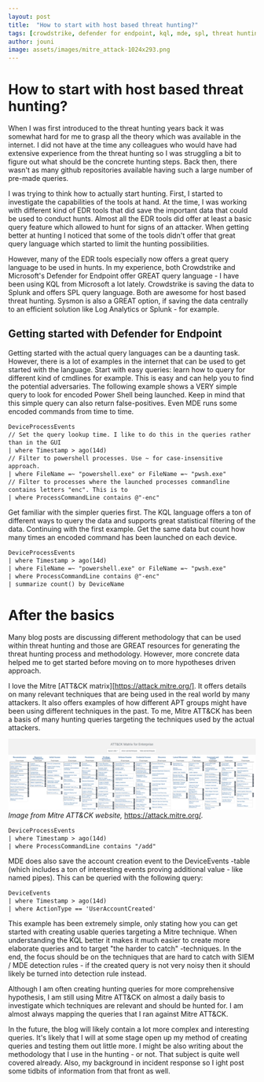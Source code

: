 ```yaml
---
layout: post
title:  "How to start with host based threat hunting?"
tags: [crowdstrike, defender for endpoint, kql, mde, spl, threat hunting]
author: jouni
image: assets/images/mitre_attack-1024x293.png
---
```


# How to start with host based threat hunting?

When I was first introduced to the threat hunting years back it was somewhat hard for me to grasp all the theory which was available in the internet. I did not have at the time any colleagues who would have had extensive experience from the threat hunting so I was struggling a bit to figure out what should be the concrete hunting steps. Back then, there wasn't as many github repositories available having such a large number of pre-made queries.

I was trying to think how to actually start hunting. First, I started to investigate the capabilities of the tools at hand. At the time, I was working with different kind of EDR tools that did save the important data that could be used to conduct hunts. Almost all the EDR tools did offer at least a basic query feature which allowed to hunt for signs of an attacker. When getting better at hunting I noticed that some of the tools didn't offer that great query language which started to limit the hunting possibilities.

However, many of the EDR tools especially now offers a great query language to be used in hunts. In my experience, both Crowdstrike and Microsoft's Defender for Endpoint offer GREAT query language - I have been using KQL from Microsoft a lot lately. Crowdstrike is saving the data to Splunk and offers SPL query language. Both are awesome for host based threat hunting. Sysmon is also a GREAT option, if saving the data centrally to an efficient solution like Log Analytics or Splunk - for example.

## Getting started with Defender for Endpoint

Getting started with the actual query languages can be a daunting task. However, there is a lot of examples in the internet that can be used to get started with the language. Start with easy queries: learn how to query for different kind of cmdlines for example. This is easy and can help you to find the potential adversaries. The following example shows a VERY simple query to look for encoded Power Shell being launched. Keep in mind that this simple query can also return false-positives. Even MDE runs some encoded commands from time to time.

```
DeviceProcessEvents 
// Set the query lookup time. I like to do this in the queries rather than in the GUI
| where Timestamp > ago(14d) 
// Filter to powershell processes. Use ~ for case-insensitive approach.
| where FileName =~ "powershell.exe" or FileName =~ "pwsh.exe"
// Filter to processes where the launched processes commandline contains letters "enc". This is to 
| where ProcessCommandLine contains @"-enc"
```

Get familiar with the simpler queries first. The KQL language offers a ton of different ways to query the data and supports great statistical filtering of the data. Continuing with the first example. Get the same data but count how many times an encoded command has been launched on each device.

```
DeviceProcessEvents 
| where Timestamp > ago(14d) 
| where FileName =~ "powershell.exe" or FileName =~ "pwsh.exe"
| where ProcessCommandLine contains @"-enc"
| summarize count() by DeviceName
```

# After the basics

Many blog posts are discussing different methodology that can be used within threat hunting and those are GREAT resources for generating the threat hunting process and methodology. However, more concrete data helped me to get started before moving on to more hypotheses driven approach.

I love the Mitre [ATT&CK matrix][https://attack.mitre.org/]. It offers details on many relevant techniques that are being used in the real world by many attackers. It also offers examples of how different APT groups might have been using different techniques in the past. To me, Mitre ATT&CK has been a basis of many hunting queries targeting the techniques used by the actual attackers.

![](assets/images/mitre_attack-1024x293.png)
_Image from Mitre ATT&CK website,_ https://attack.mitre.org/.

```
DeviceProcessEvents 
| where Timestamp > ago(14d) 
| where ProcessCommandLine contains "/add"
```

MDE does also save the account creation event to the DeviceEvents -table (which includes a ton of interesting events proving additional value - like named pipes). This can be queried with the following query:

```
DeviceEvents 
| where Timestamp > ago(14d) 
| where ActionType == 'UserAccountCreated'
```

This example has been extremely simple, only stating how you can get started with creating usable queries targeting a Mitre technique. When understanding the KQL better it makes it much easier to create more elaborate queries and to target "the harder to catch" -techniques. In the end, the focus should be on the techniques that are hard to catch with SIEM / MDE detection rules - if the created query is not very noisy then it should likely be turned into detection rule instead.

Although I am often creating hunting queries for more comprehensive hypothesis, I am still using Mitre ATT&CK on almost a daily basis to investigate which techniques are relevant and should be hunted for. I am almost always mapping the queries that I ran against Mitre ATT&CK.

In the future, the blog will likely contain a lot more complex and interesting queries. It's likely that I will at some stage open up my method of creating queries and testing them out little more. I might be also writing about the methodology that I use in the hunting - or not. That subject is quite well covered already. Also, my background in incident response so I ight post some tidbits of information from that front as well.